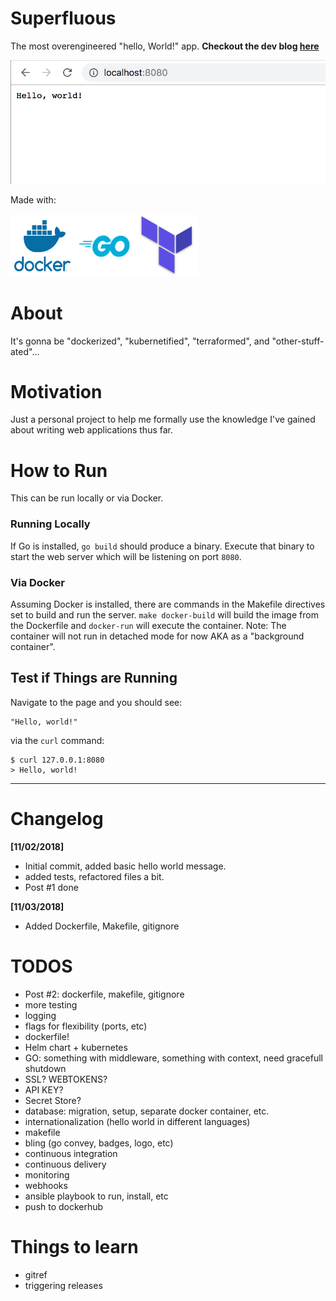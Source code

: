 # Superfluous

The most overengineered "hello, World!" app. **Checkout the dev blog [here](https://xercoy.github.io/superfluous/)**

<img src="./docs/images/example.png">

Made with:

<img width="100px" height="100px" src="./docs/images/dockerlogo.png"><img width="100px" height="100px" src="./docs/images/golanglogo.jpg"><img width="100px" height="100px" src="./docs/images/terraformlogo.png">

# About

It's gonna be "dockerized", "kubernetified", "terraformed", and "other-stuff-ated"...

# Motivation

Just a personal project to help me formally use the knowledge I've gained about writing web applications thus far.

# How to Run

This can be run locally or via Docker.

### Running Locally
If Go is installed, `go build` should produce a binary. Execute that binary to start the web server which will be listening on port `8080`.

### Via Docker 
Assuming Docker is installed, there are commands in the Makefile directives set to build and run the server. `make docker-build` will build the image from the Dockerfile and `docker-run` will execute the container. Note: The container will not run in detached mode for now AKA as a "background container". 

## Test if Things are Running

Navigate to the page and you should see:
```
"Hello, world!"
```

via the `curl` command:
```
$ curl 127.0.0.1:8080
> Hello, world!
```
---

# Changelog

**[11/02/2018]**

- Initial commit, added basic hello world message.
- added tests, refactored files a bit.
- Post #1 done

**[11/03/2018]**

- Added Dockerfile, Makefile, gitignore

# TODOS

- Post #2: dockerfile, makefile, gitignore
- more testing
- logging
- flags for flexibility (ports, etc)
- dockerfile!
- Helm chart + kubernetes
- GO: something with middleware, something with context, need gracefull shutdown
- SSL? WEBTOKENS?
- API KEY?
- Secret Store?
- database: migration, setup, separate docker container, etc.
- internationalization (hello world in different languages)
- makefile
- bling (go convey, badges, logo, etc)
- continuous integration
- continuous delivery
- monitoring
- webhooks
- ansible playbook to run, install, etc
- push to dockerhub

# Things to learn 

- gitref
- triggering releases
